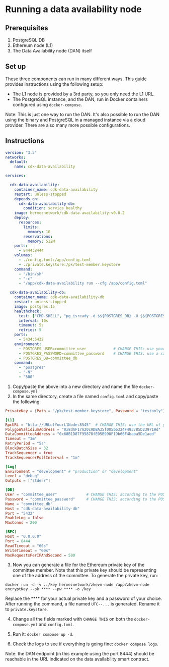 # Running a data availability node

## Prerequisites

1. PostgreSQL DB
2. Ethereum node (L1)
3. The Data Availability node (DAN) itself

## Set up

These three components can run in many different ways. This guide provides instructions using the following setup:

- The L1 node is provided by a 3rd party, so you only need the L1 URL.
- The PostgreSQL instance, and the DAN, run in Docker containers configured using `docker-compose`.

Note: This is just one way to run the DAN. It's also possible to run the DAN using the binary and PostgreSQL in a managed instance via a cloud provider. There are also many more possible configurations. 

## Instructions

```yml
version: "3.5"
networks:
  default:
    name: cdk-data-availability

services:

  cdk-data-availability:
    container_name: cdk-data-availability
    restart: unless-stopped
    depends_on:
      cdk-data-availability-db:
        condition: service_healthy
    image: hermeznetwork/cdk-data-availability:v0.0.2
    deploy:
      resources:
        limits:
          memory: 1G
        reservations:
          memory: 512M
    ports:
      - 8444:8444
    volumes:
      - ./config.toml:/app/config.toml
      - ./private.keystore:/pk/test-member.keystore
    command:
      - "/bin/sh"
      - "-c"
      - "/app/cdk-data-availability run --cfg /app/config.toml"

  cdk-data-availability-db:
    container_name: cdk-data-availability-db
    restart: unless-stopped
    image: postgres:15
    healthcheck:
      test: ["CMD-SHELL", "pg_isready -d $${POSTGRES_DB} -U $${POSTGRES_USER}"]
      interval: 10s
      timeout: 5s
      retries: 5
    ports:
      - 5434:5432
    environment:
      - POSTGRES_USER=committee_user            # CHANGE THIS: use your prefered user name
      - POSTGRES_PASSWORD=committee_password    # CHANGE THIS: use a safe and strong password
      - POSTGRES_DB=committee_db
    command:
      - "postgres"
      - "-N"
      - "500"
```

1. Copy/paste the above into a new directory and name the file `docker-compose.yml`
2. In the same directory, create a file named `config.toml` and copy/paste the following:

```toml
PrivateKey = {Path = "/pk/test-member.keystore", Password = "testonly"} # CHANGE THIS (the password): according to the private key file password

[L1]
RpcURL = "http://URLofYourL1Node:8545"  # CHANGE THIS: use the URL of your L1 node, can be http(s) or ws(s)
PolygonValidiumAddress = "0x8dAF17A20c9DBA35f005b6324F493785D239719d"       # CHANGE THIS: Address of the Validium smart contract
DataCommitteeAddress = "0x68B1D87F95878fE05B998F19b66F4baba5De1aed"     # CHANGE THIS: Address of the data availability committee smart contract
Timeout = "3m"
RetryPeriod = "5s"
BlockBatchSize = 32
TrackSequencer = true
TrackSequencerPollInterval = "1m"

[Log]
Environment = "development" # "production" or "development"
Level = "debug"
Outputs = ["stderr"]

[DB]
User = "committee_user"             # CHANGE THIS: according to the POSTGRES_USER in docker-compose.yml
Password = "committee_password"     # CHANGE THIS: according to the POSTGRES_PASSWORD in docker-compose.yml
Name = "committee_db"
Host = "cdk-data-availability-db"
Port = "5432"
EnableLog = false
MaxConns = 200

[RPC]
Host = "0.0.0.0"
Port = 8444
ReadTimeout = "60s"
WriteTimeout = "60s"
MaxRequestsPerIPAndSecond = 500
```

3. Now you can generate a file for the Ethereum private key of the committee member. Note that this private key should be representing one of the address of the committee. To generate the private key, run: 

```docker run -d -v .:/key hermeznetwork/zkevm-node /app/zkevm-node encryptKey --pk **** --pw **** -o /key``` 

Replace the **** for your actual private key and a password of your choice. After running the command, a file named `UTC--...` is generated. Rename it to `private.keystore`.

4. Change all the fields marked with `CHANGE THIS` on both the `docker-compose.yml` and `config.toml`.

5. Run it: `docker compose up -d`.

6. Check the logs to see if everything is going fine: `docker compose logs`.

Note: the DAN endpoint (in this example using the port 8444) should be reachable in the URL indicated on the data availability smart contract.